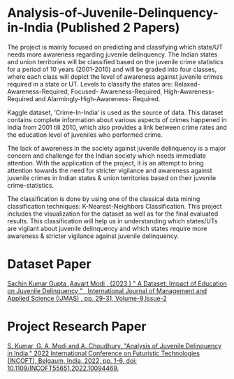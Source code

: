 # Analysis-of-Juvenile-Delinquency-in-India (Published 2 Papers)

The project is mainly focused on predicting and classifying which state/UT needs more awareness regarding juvenile delinquency. The Indian states and union territories will be classified based on the juvenile crime statistics for a period of 10 years (2001-2010) and will be graded into four classes, where each class will depict the level of awareness against juvenile crimes required in a state or UT. Levels to classify the states are: Relaxed-Awareness-Required, Focused- Awareness-Required,     High-Awareness- Required and Alarmingly-High-Awareness- Required. 

Kaggle dataset, ‘Crime-In-India’ is used as the source of data. This dataset contains complete information about various aspects of crimes happened in India from 2001 till 2010, which also provides a link between crime rates and the education level of juveniles who performed crime. 

The lack of awareness in the society against juvenile delinquency is a major concern and challenge for the Indian society which needs immediate attention. With the application of the project, it is an attempt to bring attention towards the need for stricter vigilance and awareness against juvenile crimes in Indian states & union territories based on their juvenile crime-statistics. 

The classification is done by using one of the classical data mining classification techniques: K-Nearest-Neighbors Classification. This project includes the visualization for the dataset as well as for the final evaluated results. This classification will help us in understanding which states/UTs are vigilant about juvenile delinquency and which states require more awareness & stricter vigilance against juvenile delinquency.

# Dataset Paper
[Sachin Kumar Gupta ,Aavart Modi , (2023 ) " A Dataset: Impact of Education on Juvenile Delinquency " , International Journal of Management and Applied Science (IJMAS) , pp. 29-31, Volume-9,Issue-2]([url](https://ijmas.iraj.in/paper_detail.php?paper_id=19526&name=A_Dataset:_Impact_of_Education_on_Juvenile_Delinquency))

# Project Research Paper
[S. Kumar, G. A. Modi and A. Choudhury, "Analysis of Juvenile Delinquency in India," 2022 International Conference on Futuristic Technologies (INCOFT), Belgaum, India, 2022, pp. 1-6, doi: 10.1109/INCOFT55651.2022.10094469.
](https://ieeexplore.ieee.org/document/10094469)

